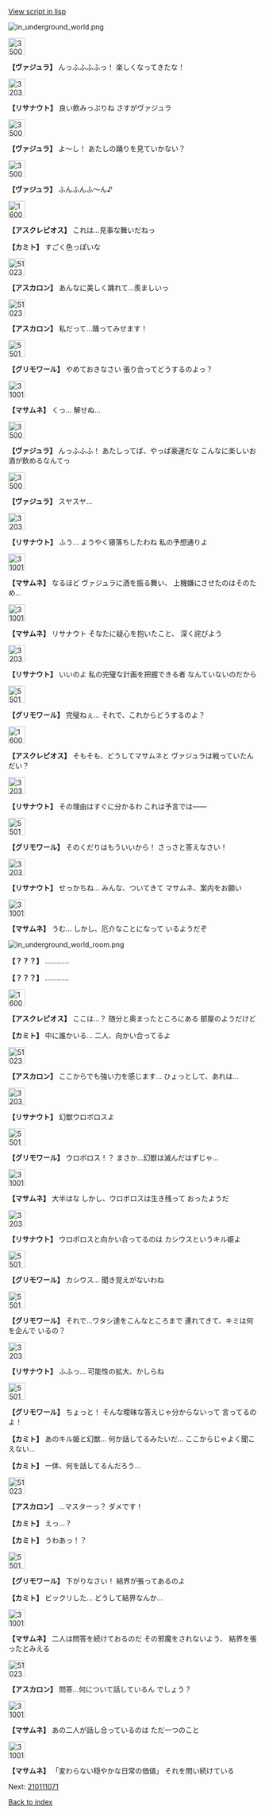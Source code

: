 [View script in lisp](../scripts/210111060.txt)

![in_underground_world.png](../images/backgrounds/in_underground_world.png)

<img src="../images/units/3500511.png" alt="3500511.png" height="34"/>

**【ヴァジュラ】**
んっふふふふっ！
楽しくなってきたな！

<img src="../images/units/3203011.png" alt="3203011.png" height="34"/>

**【リサナウト】**
良い飲みっぷりね
さすがヴァジュラ

<img src="../images/units/3500511.png" alt="3500511.png" height="34"/>

**【ヴァジュラ】**
よ～し！
あたしの踊りを見ていかない？

<img src="../images/units/3500511.png" alt="3500511.png" height="34"/>

**【ヴァジュラ】**
ふんふんふ～ん♪

<img src="../images/units/1600111.png" alt="1600111.png" height="34"/>

**【アスクレピオス】**
これは…見事な舞いだねっ

**【カミト】**
すごく色っぽいな

<img src="../images/units/5102311.png" alt="5102311.png" height="34"/>

**【アスカロン】**
あんなに美しく踊れて…羨ましいっ

<img src="../images/units/5102311.png" alt="5102311.png" height="34"/>

**【アスカロン】**
私だって…踊ってみせます！

<img src="../images/units/5501711.png" alt="5501711.png" height="34"/>

**【グリモワール】**
やめておきなさい
張り合ってどうするのよっ？

<img src="../images/units/3100111.png" alt="3100111.png" height="34"/>

**【マサムネ】**
くっ…
解せぬ…

<img src="../images/units/3500511.png" alt="3500511.png" height="34"/>

**【ヴァジュラ】**
んっふふふ！
あたしってば、やっぱ豪運だな
こんなに楽しいお酒が飲めるなんてっ

<img src="../images/units/3500511.png" alt="3500511.png" height="34"/>

**【ヴァジュラ】**
スヤスヤ…

<img src="../images/units/3203011.png" alt="3203011.png" height="34"/>

**【リサナウト】**
ふう…
ようやく寝落ちしたわね
私の予想通りよ

<img src="../images/units/3100111.png" alt="3100111.png" height="34"/>

**【マサムネ】**
なるほど
ヴァジュラに酒を振る舞い、
上機嫌にさせたのはそのため…

<img src="../images/units/3100111.png" alt="3100111.png" height="34"/>

**【マサムネ】**
リサナウト
そなたに疑心を抱いたこと、
深く詫びよう

<img src="../images/units/3203011.png" alt="3203011.png" height="34"/>

**【リサナウト】**
いいのよ
私の完璧な計画を把握できる者
なんていないのだから

<img src="../images/units/5501711.png" alt="5501711.png" height="34"/>

**【グリモワール】**
完璧ねぇ…
それで、これからどうするのよ？

<img src="../images/units/1600111.png" alt="1600111.png" height="34"/>

**【アスクレピオス】**
そもそも、どうしてマサムネと
ヴァジュラは戦っていたんだい？

<img src="../images/units/3203011.png" alt="3203011.png" height="34"/>

**【リサナウト】**
その理由はすぐに分かるわ
これは予言では――

<img src="../images/units/5501711.png" alt="5501711.png" height="34"/>

**【グリモワール】**
そのくだりはもういいから！
さっさと答えなさい！

<img src="../images/units/3203011.png" alt="3203011.png" height="34"/>

**【リサナウト】**
せっかちね…
みんな、ついてきて
マサムネ、案内をお願い

<img src="../images/units/3100111.png" alt="3100111.png" height="34"/>

**【マサムネ】**
うむ…
しかし、厄介なことになって
いるようだぞ

![in_underground_world_room.png](../images/backgrounds/in_underground_world_room.png)

**【？？？】**
…………

**【？？？】**
…………

<img src="../images/units/1600111.png" alt="1600111.png" height="34"/>

**【アスクレピオス】**
ここは…？
随分と奥まったところにある
部屋のようだけど

**【カミト】**
中に誰かいる…
二人、向かい合ってるよ

<img src="../images/units/5102311.png" alt="5102311.png" height="34"/>

**【アスカロン】**
ここからでも強い力を感じます…
ひょっとして、あれは…

<img src="../images/units/3203011.png" alt="3203011.png" height="34"/>

**【リサナウト】**
幻獣ウロボロスよ

<img src="../images/units/5501711.png" alt="5501711.png" height="34"/>

**【グリモワール】**
ウロボロス！？
まさか…幻獣は滅んだはずじゃ…

<img src="../images/units/3100111.png" alt="3100111.png" height="34"/>

**【マサムネ】**
大半はな
しかし、ウロボロスは生き残って
おったようだ

<img src="../images/units/3203011.png" alt="3203011.png" height="34"/>

**【リサナウト】**
ウロボロスと向かい合ってるのは
カシウスというキル姫よ

<img src="../images/units/5501711.png" alt="5501711.png" height="34"/>

**【グリモワール】**
カシウス…
聞き覚えがないわね

<img src="../images/units/5501711.png" alt="5501711.png" height="34"/>

**【グリモワール】**
それで…ワタシ達をこんなところまで
連れてきて、キミは何を企んで
いるの？

<img src="../images/units/3203011.png" alt="3203011.png" height="34"/>

**【リサナウト】**
ふふっ…
可能性の拡大、かしらね

<img src="../images/units/5501711.png" alt="5501711.png" height="34"/>

**【グリモワール】**
ちょっと！
そんな曖昧な答えじゃ分からないって
言ってるのよ！

**【カミト】**
あのキル姫と幻獣…
何か話してるみたいだ…
ここからじゃよく聞こえない…

**【カミト】**
一体、何を話してるんだろう…

<img src="../images/units/5102311.png" alt="5102311.png" height="34"/>

**【アスカロン】**
…マスターっ？
ダメです！

**【カミト】**
えっ…？

**【カミト】**
うわあっ！？

<img src="../images/units/5501711.png" alt="5501711.png" height="34"/>

**【グリモワール】**
下がりなさい！
結界が張ってあるのよ

**【カミト】**
ビックリした…
どうして結界なんか…

<img src="../images/units/3100111.png" alt="3100111.png" height="34"/>

**【マサムネ】**
二人は問答を続けておるのだ
その邪魔をされないよう、
結界を張ったとみえる

<img src="../images/units/5102311.png" alt="5102311.png" height="34"/>

**【アスカロン】**
問答…何について話しているん
でしょう？

<img src="../images/units/3100111.png" alt="3100111.png" height="34"/>

**【マサムネ】**
あの二人が話し合っているのは
ただ一つのこと

<img src="../images/units/3100111.png" alt="3100111.png" height="34"/>

**【マサムネ】**
「変わらない穏やかな日常の価値」
それを問い続けている

Next: [210111071](210111071.md)

[Back to index](index.md)

